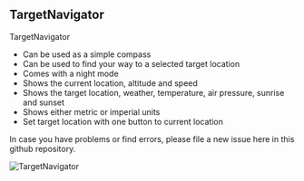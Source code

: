 ## TargetNavigator

TargetNavigator
- Can be used as a simple compass
- Can be used to find your way to a selected target location
- Comes with a night mode
- Shows the current location, altitude and speed
- Shows the target location, weather, temperature, air pressure, sunrise and sunset
- Shows either metric or imperial units
- Set target location with one button to current location

In case you have problems or find errors, please file a new issue here in this github repository.

![TargetNavigator](https://i.ibb.co/sbmZw5p/Navigator-Overview.png)
